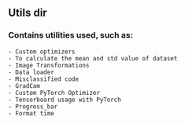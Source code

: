 ## Utils dir

### Contains utilities used, such as:

    - Custom optimizers
    - To calculate the mean and std value of dataset
    - Image Transformations
    - Data loader
    - Misclassified code
    - GradCam
    - Custom PyTorch Optimizer
    - Tensorboard usage with PyTorch
    - Progress_bar
    - Format time
    
